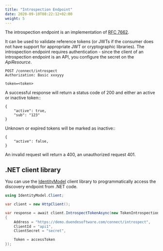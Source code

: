 ```yaml
---
title: "Introspection Endpoint"
date: 2020-09-10T08:22:12+02:00
weight: 5
---
```


The introspection endpoint is an implementation of [RFC 7662](https://tools.ietf.org/html/rfc7662).

It can be used to validate reference tokens (or JWTs if the consumer does not have support for appropriate JWT or cryptographic libraries).
The introspection endpoint requires authentication - since the client of an introspection endpoint is an API, you configure the secret on the *ApiResource*.

```
POST /connect/introspect
Authorization: Basic xxxyyy

token=<token>
```

A successful response will return a status code of 200 and either an active or inactive token::

```
{
    "active": true,
    "sub": "123"
}
```

Unknown or expired tokens will be marked as inactive::

```
{
    "active": false,
}
```

An invalid request will return a 400, an unauthorized request 401.

## .NET client library
You can use the [IdentityModel](https://identitymodel.readthedocs.io) client library to programmatically access the discovery endpoint from .NET code. 

```cs
using IdentityModel.Client;

var client = new HttpClient();

var response = await client.IntrospectTokenAsync(new TokenIntrospectionRequest
{
    Address = "https://demo.duendesoftware.com/connect/introspect",
    ClientId = "api1",
    ClientSecret = "secret",

    Token = accessToken
});
```